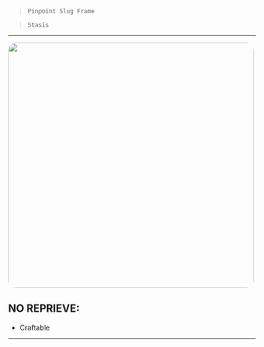 > `Pinpoint Slug Frame`

> `Stasis`

---

<img src="https://bungie.net/common/destiny2_content/screenshots/2531963421.jpg" width="500px" style="border-radius: 16px">

## NO REPRIEVE:

-   Craftable

---
